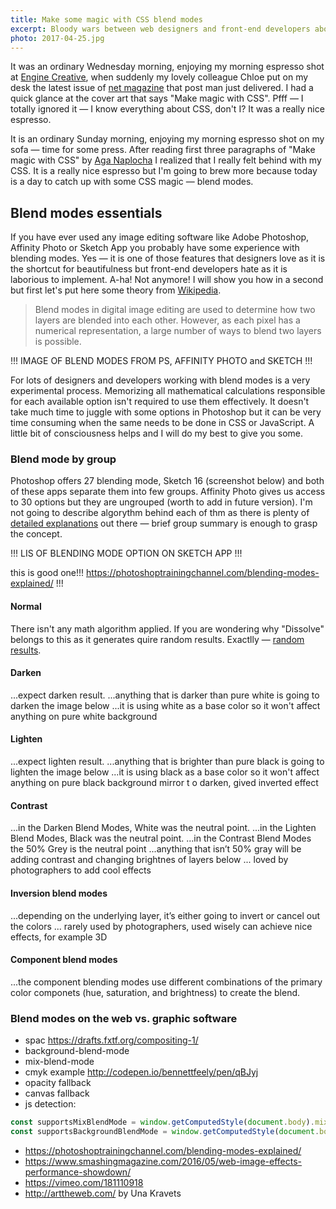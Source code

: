 ```yaml
---
title: Make some magic with CSS blend modes
excerpt: Bloody wars between web designers and front-end developers about blending modes. These times are over — thanks to the power of CSS!
photo: 2017-04-25.jpg
---
```


It was an ordinary Wednesday morning, enjoying my morning espresso shot at [Engine Creative](https://twitter.com/enginecreative), when suddenly my lovely colleague Chloe put on my desk the latest issue of [net magazine](https://twitter.com/netmag) that post man just delivered. I had a quick glance at the cover art that says "Make magic with CSS". Pfff — I totally ignored it — I know everything about CSS, don't I? It was a really nice espresso.

It is an ordinary Sunday morning, enjoying my morning espresso shot on my sofa —  time for some press. After reading first three paragraphs of "Make magic with CSS" by [Aga Naplocha](https://twitter.com/aganaplocha) I realized that I really felt behind with my CSS. It is a really nice espresso but I'm going to brew more because today is a day to catch up with some CSS magic — blend modes.

## Blend modes essentials

If you have ever used any image editing software like Adobe Photoshop, Affinity Photo or Sketch App you probably have some experience with blending modes. Yes — it is one of those features that designers love as it is the shortcut for beautifulness but front-end developers hate as it is laborious to implement. A-ha! Not anymore! I will show you how in a second but first let's put here some theory from [Wikipedia](https://en.wikipedia.org/wiki/Blend_modes).

> Blend modes in digital image editing are used to determine how two layers are blended into each other. However, as each pixel has a numerical representation, a large number of ways to blend two layers is possible.

!!! IMAGE OF BLEND MODES FROM PS, AFFINITY PHOTO and SKETCH !!!

For lots of designers and developers working with blend modes is a very experimental process. Memorizing all mathematical calculations responsible for each available option isn't required to use them effectively. It doesn't take much time to juggle with some options in Photoshop but it can be very time consuming when the same needs to be done in CSS or JavaScript. A little bit of consciousness helps and I will do my best to give you some.

### Blend mode by group

Photoshop offers 27 blending mode, Sketch 16 (screenshot below) and both of these apps separate them into few groups. Affinity Photo gives us access to 30 options but they are ungrouped (worth to add in future version). I'm not going to describe algorythm behind each of thm as there is plenty of [detailed explanations](https://photoshoptrainingchannel.com/blending-modes-explained/) out there — brief group summary is enough to grasp the concept.

!!! LIS OF BLENDING MODE OPTION ON SKETCH APP !!!

this is good one!!!
https://photoshoptrainingchannel.com/blending-modes-explained/ !!!

#### Normal

There isn't any math algorithm applied. If you are wondering why "Dissolve" belongs to this as it generates quire random results. Exactlly — [random results](https://en.wikipedia.org/wiki/Blend_modes#Dissolve).

#### Darken 

...expect darken result.
...anything that is darker than pure white is going to darken the image below
...it is using white as a base color so it won't affect anything on pure white background


#### Lighten 

...expect lighten result.
...anything that is brighter than pure black is going to lighten the image below
...it is using black as a base color so it won't affect anything on pure black background
mirror t o darken, gived inverted effect

#### Contrast

...in the Darken Blend Modes, White was the neutral point.
...in the Lighten Blend Modes, Black was the neutral point.
...in the Contrast Blend Modes the 50% Grey is the neutral point
...anything that isn’t 50% gray will be adding contrast and changing brightnes  of  layers below
... loved by photographers to add cool effects

#### Inversion blend modes

...depending on the underlying layer, it’s either going to invert or cancel out the colors
... rarely used by photographers, used wisely can achieve nice effects, for example 3D

#### Component blend modes

...the component blending modes use different combinations of the primary color componets (hue, saturation, and brightness) to create the blend.








### Blend modes on the web vs. graphic software

- spac https://drafts.fxtf.org/compositing-1/
- background-blend-mode
- mix-blend-mode
- cmyk example http://codepen.io/bennettfeely/pen/qBJyj
- opacity fallback
- canvas fallback
- js detection:

```js
const supportsMixBlendMode = window.getComputedStyle(document.body).mixBlendMode;
const supportsBackgroundBlendMode = window.getComputedStyle(document.body).backgroundBlendMode;
```

- https://photoshoptrainingchannel.com/blending-modes-explained/
- https://www.smashingmagazine.com/2016/05/web-image-effects-performance-showdown/
- https://vimeo.com/181110918
- http://arttheweb.com/ by Una Kravets

